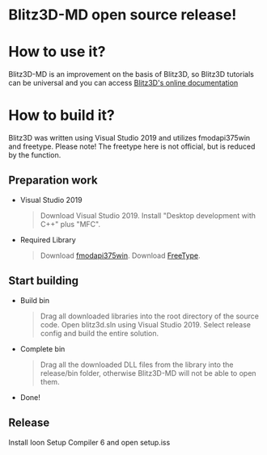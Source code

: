 # Blitz3D-MD open source release!

# How to use it?

Blitz3D-MD is an improvement on the basis of Blitz3D, so Blitz3D tutorials can be universal and you can access [Blitz3D's online documentation](https://kippykip.com/b3ddocs/)

# How to build it?

Blitz3D was written using Visual Studio 2019 and utilizes fmodapi375win and freetype. Please note! The freetype here is not official, but is reduced by the function.

## Preparation work

* Visual Studio 2019
  > Download Visual Studio 2019.
  > Install "Desktop development with C++" plus "MFC".
  
* Required Library
  > Download [fmodapi375win](https://github.com/MorningDemon515/fmodapi375win/releases/tag/375).
  > Download [FreeType](https://www.mediafire.com/file/w1yxv8jis80gs1k/freetype.zip/file).
  
## Start building

* Build bin
  > Drag all downloaded libraries into the root directory of the source code.
  > Open blitz3d.sln using Visual Studio 2019.
  > Select release config and build the entire solution.
  
* Complete bin
  > Drag all the downloaded DLL files from the library into the release/bin folder, otherwise Blitz3D-MD will not be able to open them.

* Done!  

## Release

Install Ioon Setup Compiler 6 and open setup.iss